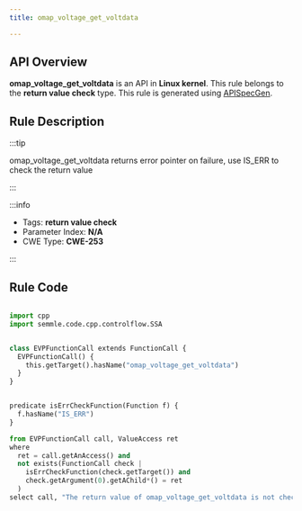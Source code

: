 ```yaml
---
title: omap_voltage_get_voltdata

---
```



## API Overview
**omap_voltage_get_voltdata** is an API in **Linux kernel**. This rule belongs to the **return value check** type. This rule is generated using [APISpecGen](../../tools/APISpecGen).
## Rule Description

:::tip

omap_voltage_get_voltdata returns error pointer on failure, use IS_ERR to check the return value

:::

:::info

- Tags: **return value check**
- Parameter Index: **N/A**
- CWE Type: **CWE-253**

:::

## Rule Code
```python

import cpp
import semmle.code.cpp.controlflow.SSA


class EVPFunctionCall extends FunctionCall {
  EVPFunctionCall() {
    this.getTarget().hasName("omap_voltage_get_voltdata")
  }
}


predicate isErrCheckFunction(Function f) {
  f.hasName("IS_ERR") 
}

from EVPFunctionCall call, ValueAccess ret
where
  ret = call.getAnAccess() and
  not exists(FunctionCall check |
    isErrCheckFunction(check.getTarget()) and
    check.getArgument(0).getAChild*() = ret
  )
select call, "The return value of omap_voltage_get_voltdata is not checked with IS_ERR."
    
```